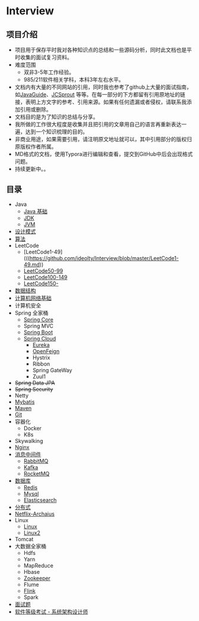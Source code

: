 # Interview

## 项目介绍
- 项目用于保存平时我对各种知识点的总结和一些源码分析，同时此文档也是平时收集的面试复习资料。
- 难度范围
  - 双非3-5年工作经验。
  - 985/211软件相关学科，本科3年左右水平。
- 文档内有大量的不同网站的引用，同时我也参考了github上大量的面试指南，如[JavaGuide](https://github.com/Snailclimb/JavaGuide)、[JCSprout](https://github.com/crossoverJie/JCSprout) 等等。在每一部分的下方都留有引用原地址的链接，表明上方文字的参考、引用来源。如果有任何遗漏或者侵权，请联系我添加引用或删除。
- 文档目的是为了知识的总结与分享。
- 我所做的工作很大程度是收集并且把引用的文章用自己的语言再重新表达一遍，达到一个知识梳理的目的。
- 非商业用途，如果需要引用，请注明原文地址就可以，其中引用部分的版权归原版权作者所属。
- MD格式的文档，使用Typora进行编辑和查看，提交到GitHub中后会出现格式问题。
- 持续更新中。。



## 目录

- Java
  - [Java 基础](https://github.com/ideolty/Interview/blob/master/Java基础.md)
  - [JDK](https://github.com/ideolty/Interview/blob/master/JDK.md)
  - [JVM](https://github.com/ideolty/Interview/blob/master/JVM.md)
- [设计模式](https://github.com/ideolty/Interview/blob/master/设计模式.md)
- [算法](https://github.com/ideolty/Interview/blob/master/算法.md)
- LeetCode
  - [LeetCode1-49](((https://github.com/ideolty/Interview/blob/master/LeetCode1-49.md))
  - [LeetCode50-99](https://github.com/ideolty/Interview/blob/master/LeetCode50-99.md)
  - [LeetCode100-149](https://github.com/ideolty/Interview/blob/master/LeetCode100-149.md)
  - [LeetCode150-](https://github.com/ideolty/Interview/blob/master/LeetCode150-.md)
- [数据结构](https://github.com/ideolty/Interview/blob/master/数据结构.md)
- [计算机网络基础](https://github.com/ideolty/Interview/blob/master/计算机网络基础.md)
- 计算机安全
- Spring 全家桶
  - [Spring Core](https://github.com/ideolty/Interview/blob/master/SpringCore.md)
  - Spring MVC
  - [Spring Boot](https://github.com/ideolty/Interview/blob/master/SpringBoot.md)
  - [Spring Cloud](https://github.com/ideolty/Interview/blob/master/SpringCloud.md)
    - [Eureka](https://github.com/ideolty/Interview/blob/master/SpringCloudEureka.md)
    - [OpenFeign](https://github.com/ideolty/Interview/blob/master/OpenFeign.md)
    - Hystrix
    - Ribbon
    - Spring GateWay
    - Zuul1
- ~~Spring Data JPA~~
- ~~Spring Security~~
- Netty
- [Mybatis](https://github.com/ideolty/Interview/blob/master/Mybatis.md)
- [Maven](https://github.com/ideolty/Interview/blob/master/Maven.md)
- [Git](https://github.com/ideolty/Interview/blob/master/Git.md)
- 容器化
  - Docker
  - K8s
- Skywalking
- [Nginx](https://github.com/ideolty/Interview/blob/master/Nginx.md)
- [消息中间件](https://github.com/ideolty/Interview/blob/master/消息中间件.md)
  - [RabbitMQ](https://github.com/ideolty/Interview/blob/master/RabbitMQ.md)
  - [Kafka](https://github.com/ideolty/Interview/blob/master/Kafka.md)
  - [RocketMQ](https://github.com/ideolty/Interview/blob/master/RocketMQ.md)
- [数据库](https://github.com/ideolty/Interview/blob/master/数据库.md)
  - [Redis](https://github.com/ideolty/Interview/blob/master/Redis.md)
  - [Mysql](https://github.com/ideolty/Interview/blob/master/Mysql.md)
  - [Elasticsearch](https://github.com/ideolty/Interview/blob/master/Elasticsearch.md)
- [分布式](https://github.com/ideolty/Interview/blob/master/分布式.md)
- [Netflix-Archaius](https://github.com/ideolty/Interview/blob/master/Netflix-Archaius.md)
- Linux
  - [Linux](https://github.com/ideolty/Interview/blob/master/Linux.md)
  - [Linux2](https://github.com/ideolty/Interview/blob/master/Linux2.md)
- Tomcat
- 大数据全家桶
  - Hdfs
  - Yarn
  - MapReduce
  - Hbase
  - [Zookeeper](https://github.com/ideolty/Interview/blob/master/Zookeeper.md)
  - Flume
  - [Flink](https://github.com/ideolty/Interview/blob/master/Flink.md)
  - Spark
- [面试题](https://github.com/ideolty/Interview/blob/master/%E9%9D%A2%E8%AF%95%E9%A2%98.md)
- [软件等级考试 - 系统架构设计师](https://github.com/ideolty/Interview/tree/master/%E7%B3%BB%E7%BB%9F%E6%9E%B6%E6%9E%84%E5%B8%88)


